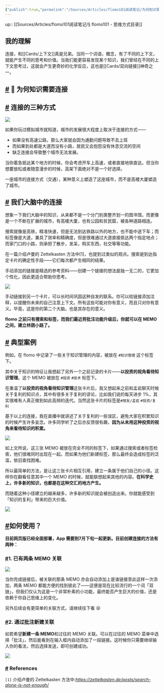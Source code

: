 ```yaml
---
{"publish":true,"permalink":"/Sources/Articles/flomo101阅读笔记/为何知识需要连接.md","title":"为何知识需要连接","created":"2022-07-22","modified":"2025-06-16","published":"2025-07-08T23:55:33.466+08:00","tags":["review"],"cssclasses":""}
---
```



up:: [[Sources/Articles/flomo101阅读笔记/§ flomo101 - 思维方式目录]]

## 我的理解

连接，和[[Cards/上下文]]真是兄弟。当同一个词语，概念，有了不同的上下文，就能产生不同的思考和价值。当我们能更容易发现某个知识，我们曾经在不同的上下文思考过，这就会产生更奇妙的化学反应，这也是[[Cards/双向链接]]神奇之一。

## [#](https://help.flomoapp.com/thinking/knowledge.html#%F0%9F%94%97-%E4%B8%BA%E4%BD%95%E7%9F%A5%E8%AF%86%E9%9C%80%E8%A6%81%E8%BF%9E%E6%8E%A5) 🔗 为何知识需要连接

## [#](https://help.flomoapp.com/thinking/knowledge.html#%E8%BF%9E%E6%8E%A5%E7%9A%84%E4%B8%89%E7%A7%8D%E6%96%B9%E5%BC%8F) 连接的三种方式

![](https://img2.oldwinter.top/为何知识需要连接_image_1.png)

如果你玩过模拟城市就知道，城市的发展很大程度上取决于连接的方式——

- 如果没有高速公路，那么大家就会因为通勤问题导致不去上班
- 而如果到处都是大道而没有小路，居民又会抱怨没有休息交流的空间
- 缺乏连接会导致整个城市无法发展。

当你着急抵达某个地方的时候，你会考虑开车上高速，或者直接地铁直达。但当你想要放松或者随意漫步的时候，高架下面绝对不是一个好选择。

一座城市的连接方式（交通），某种意义上塑造了这座城市，而不是高楼大厦塑造了城市。

## [#](https://help.flomoapp.com/thinking/knowledge.html#%E6%88%91%E4%BB%AC%E5%A4%A7%E8%84%91%E4%B8%AD%E7%9A%84%E8%BF%9E%E6%8E%A5) 我们大脑中的连接

想象一下我们大脑中的知识，从来都不是一个分门别类整齐划一的图书馆。而更像是一个不断在扩展的城市，有高楼大厦，也有公园和贫民窟，被各种道路相连。

搜索就像是高铁，精准快速，但是无法到达铁路以外的地方，也不能中途下车；而标签像是大道，兼具了效率和精确度，但是很难通过大道直接抵达两个指定地点；而家门口的小路，则承担了散步，发呆，购买东西，社交等等功能。

在一篇介绍卢曼的 Zettelkasten 方法中\[1\]，也提到过类似的观点。搜索是到达指定卡片的确定性手段——它们每次都产生相同的结果。

手动添加的链接是精选的参考资料——创建一个链接的想法是独一无二的，它更加个性化，因此更适合帮助你思考。

![](https://img2.oldwinter.top/为何知识需要连接_image_2.png)

手动链接到另一个卡片，可以长时间巩固这种自发的联系。你可以给链接添加注释，以提醒你未来的自己注意上下文。所有这些可能对你有意义，而且只对你有意义。毕竟，这是你的第二个大脑，也是其存在的意义。

**flomo 之前只有搜索和标签，而我们最近将批注功能升级后，你就可以在 MEMO 之间，建立林荫小路了。**

## [#](https://help.flomoapp.com/thinking/knowledge.html#%E5%85%B8%E5%9E%8B%E6%A1%88%E4%BE%8B) 典型案例

例如，在 flomo 中记录了一些关于知识管理的内容，被放在 `#知识管理` 这个标签下。

其中关于知识的特征让我想起了另外一个之前记录的卡片——**以投资的视角看待知识管理**。这个 MEMO 被放在 `#投资` `#技术` 标签下。

在重温了**以投资的视角看待知识管理**这张卡片后，我又想起来之前和孟岩聊天时候关于复利的知识点，其中有很多关于复利的谬论，比如我们说的每天进步 1%，其实很难有人真正做到如此高频的迭代。当然这张卡片的标签是`#朋友/孟岩` `#投资/复利`

基于以上的连接，我在直播中就讲述了关于复利的一些误区，避免大家在积累知识的时候产生许多妄念。许多同学听了之后亦反馈很有趣，**因为从未用这种投资的视角来看待知识的积累。**

![](https://img2.oldwinter.top/为何知识需要连接_image_3.png)

如上文所说，这三张 MEMO 被放在完全不同的标签下，如果通过搜索或者标签检索，他们很难同时出现在一起。而如果为他们新建标签，那么最终会造成标签的泛滥，依旧查找困难。

所以最简单的方法，是让这三张卡片相互引用，建立一条属于他们自己的小径。这样你在翻看任意其中一个 MEMO 的时候，就能联想起来其他的内容。**在科学史上，许多新的知识，也都是在这种交汇的地方产生。**

而随着这种小径建立的越来越多，许多新的知识就会被创造出来。你就能感受到「知识的复利」带来的巨大价值。

![](https://img2.oldwinter.top/为何知识需要连接_image_4.png)

## [#](https://help.flomoapp.com/thinking/knowledge.html#%E5%A6%82%E4%BD%95%E4%BD%BF%E7%94%A8)**如何使用？**

**目前网页版已经全面部署，App 需要到7月下旬一起更新。目前创建连接的方法有两种：**

### [#](https://help.flomoapp.com/thinking/knowledge.html#_1-%E5%B7%B2%E6%9C%89%E4%B8%A4%E6%9D%A1-memo-%E5%85%B3%E8%81%94)**1\. 已有两条 MEMO 关联**

![](https://img2.oldwinter.top/为何知识需要连接_image_5.png)

当你完成链接后，被关联的那条 MEMO 亦会自动添加上是谁链接至此这样一次添加，两条 MEMO 都能方便的找到彼此了——这便是现在比较流行的一个词「双链」，但我们仅认为这是一个非常朴素的小功能，最终能否产生巨大的价值，还是依赖于你自己思维上的变化。

另外后续会有更简单的关联方式，请继续往下看 😝

### [#](https://help.flomoapp.com/thinking/knowledge.html#_2-%E9%80%9A%E8%BF%87%E6%89%B9%E6%B3%A8%E6%96%B0%E5%BB%BA%E5%85%B3%E8%81%94)**2\. 通过批注新建关联**

如若希望**新建一条 MEMO**和过往的 MEMO 关联。可以在过往的 MEMO 菜单中选择「批注」，然后能看到在输入框内自动添加了一段链接。这时候你只需要继续输入你的看法，然后选择发送，即可创建成功。

![](https://img2.oldwinter.top/为何知识需要连接_image_6.png)

### [#](https://help.flomoapp.com/thinking/knowledge.html#references) References

`[1]` 介绍卢曼的 Zettelkasten 方法中:*https://zettelkasten.de/posts/search-alone-is-not-enough/*
